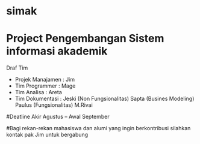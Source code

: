 # simak
Project Pengembangan Sistem informasi akademik
================================================
Draf Tim
- Projek Manajamen : Jim
- Tim Programmer   : Mage
- Tim Analisa      : Areta
- Tim Dokumentasi :
  Jeski (Non Fungsionalitas)
  Sapta (Busines Modeling)
  Paulus (Fungsionalitas)
  M.Rivai

#Deatline
Akir Agustus – Awal September

#Bagi rekan-rekan mahasiswa dan alumi yang ingin berkontribusi silahkan kontak pak Jim untuk bergabung
